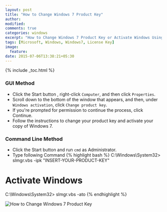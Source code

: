 ```yaml
---
layout: post
title: "How to Change Windows 7 Product Key"
author:
modified:
comments: true
categories: windows
excerpt: "How to Change Windows 7 Product Key or Activate Windows Using Legal Key"
tags: [Microsoft, Windows, Windows7, License Key]
image:
  feature:
date: 2015-07-06T13:38:21+05:30
---
```

{% include _toc.html %}

### GUI Method

* Click the Start button <i class="fa fa-windows"></i>, right-click `Computer`, and then click `Properties`.
* Scroll down to the bottom of the window that appears, and then, under `Windows activation`, click `Change product key`.
* If you're prompted for permission to continue the process, click Continue.
* Follow the instructions to change your product key and activate your copy of Windows 7.

### Command Line Method

* Click the Start button <i class="fa fa-windows"></i> and run `cmd` as Administrator.
* Type following Command
{% highlight bash %}
C:\Windows\System32> slmgr.vbs -ipk "INSERT-YOUR-PRODUCT-KEY"

# Activate Windows
C:\Windows\System32> slmgr.vbs -ato
{% endhighlight %}

<img alt="How to Change Windows 7 Product Key" src="https://cloud.githubusercontent.com/assets/1223371/8518251/ec0e7efa-23e5-11e5-87a0-9e4a88499247.png">
